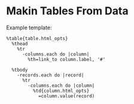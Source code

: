 Makin Tables From Data
======================


Example template:


    %table{table.html_opts}
      %thead
        %tr
          -columns.each do |column|
            %th=link_to column.label, '#'
    
      %tbody
        -records.each do |record|
          %tr
            -columns.each do |column|
              %td{column.html_opts}
                =column.value(record)
